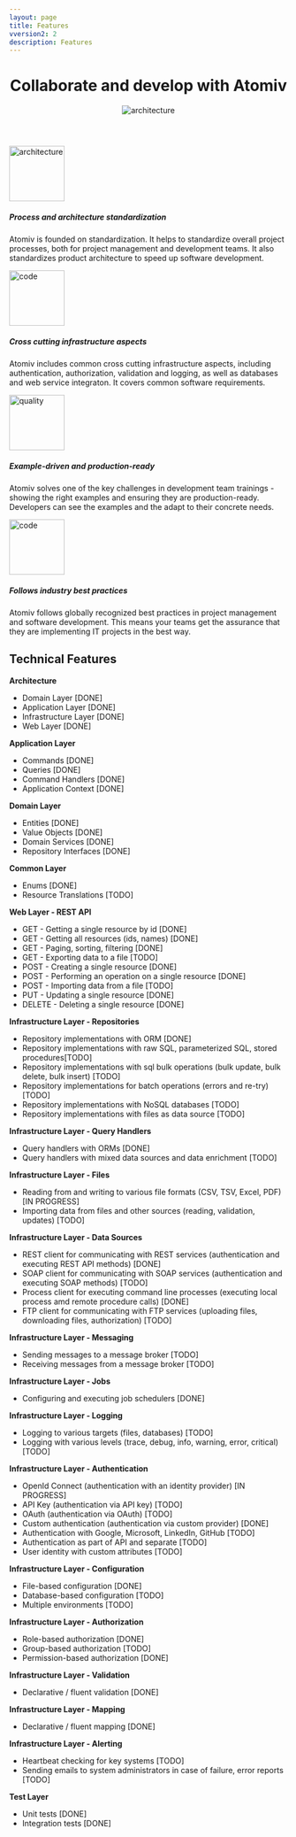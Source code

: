```yaml
---
layout: page
title: Features
vversion2: 2
description: Features
---
```



<!-- Banner -->
<header class="ov-banner">
    <div class="container">
        <!-- <div> -->
            <!-- How Atomiv simplifies complex projects / detangles -->
            <!-- helps teams coolaborate / commuincate / work together -->
            <!-- How Atomiv demystifies complex projects -->
            <!-- Collaborate and develop with Atomiv -->
            <!-- Atomiv helps you collaborate on and develop great IT projects -->
            <h1>Collaborate and develop with Atomiv</h1>
            <div class="d-flex justify-content-center">
                <figure class="figure-features">
                    <img height="" width="" src="{{ site.url }}/img/features/feat0.svg" alt="architecture"	class="img-fluid">
                </figure>
            </div>
        <!-- </div> -->
    </div>
</header>



<!-- Promo / Benefits -->
<article class="ov-benefits22">
    <div class="container">
        <!-- row 1 -->
        <div class="row ov-benefits-row ov-padding-row">
            <div class="col-12 col-md-4 order-md-1 col-img-12">
                <img height="100" width="100" src="{{ site.url }}/img/features/feat1b.svg" alt="architecture"
                class="img-fluid w-100 benefits-img">
            </div>
            <div class="col-12 col-md-8 order-md-0 col-text-1">
                <h5>Process and architecture standardization</h5>
                <p>Atomiv is founded on standardization. It helps to standardize overall project processes, both for project management and development teams. It also standardizes product architecture to speed up software development.  </p>
            </div>
        </div>
        <!-- row 2 -->
        <div class="row ov-benefits-row ov-padding-row">
            <div class="col-12 col-md-4 order-0 col-img-22">
                <img height="100" width="100" src="{{ site.url }}/img/features/feat2.svg" alt="code" class="img-fluid w-100 benefits-img">
            </div>
            <div class="col-12 col-md-8 order-1 col-text-2">
                <h5>Cross cutting infrastructure aspects</h5>
                <p>Atomiv includes common cross cutting infrastructure aspects, including authentication, authorization, validation and logging, as well as databases and web service integraton. It covers common software requirements.</p>
            </div>
        </div>				
        <!-- row 3 pb-0 -->
        <div class="row ov-benefits-row ov-padding-row">
            <div class="col-12 col-md-4 order-md-1 col-img-12">
                <img height="100" width="100" src="{{ site.url }}/img/features/feat3.svg" alt="quality" class="img-fluid w-100 benefits-img">
            </div>
            <div class="col-12 col-md-8 order-md-0 col-text-1">
                <h5>Example-driven and production-ready</h5>
                <p>Atomiv solves one of the key challenges in development team trainings - showing the right examples and ensuring they are production-ready. Developers can see the examples and the adapt to their concrete needs.</p>
            </div>
        </div>
        <!-- row 3 -->
        <div class="row ov-benefits-row ov-padding-row">
            <div class="col-12 col-md-4 order-0 col-img-22">
                <img height="100" width="100" src="{{ site.url }}/img/features/feat4.svg" alt="code" class="img-fluid w-100 benefits-img">
            </div>
            <div class="col-12 col-md-8 order-1 col-text-2">
                <h5>Follows industry best practices</h5>
                <p>Atomiv follows globally recognized best practices in project management and software development. This means your teams get the assurance that they are implementing IT projects in the best way.</p>
            </div>
        </div>
    </div> 
</article>


<div class="container">

<h2>Technical Features</h2>

<b>Architecture</b>

<ul>
<li>Domain Layer [DONE]</li>
<li>Application Layer [DONE]</li>
<li>Infrastructure Layer [DONE]</li>
<li>Web Layer [DONE]</li>
</ul>

<b>Application Layer</b>

<ul>
<li>Commands [DONE]</li>
<li>Queries [DONE]</li>
<li>Command Handlers [DONE]</li>
<li>Application Context [DONE]</li>
</ul>

<b>Domain Layer</b>

<ul>
<li>Entities [DONE]</li>
<li>Value Objects [DONE]</li>
<li>Domain Services [DONE]</li>
<li>Repository Interfaces [DONE]</li>
</ul>

<b>Common Layer</b>

<ul>
<li>Enums [DONE]</li>
<li>Resource Translations [TODO]</li>
</ul>

<b>Web Layer - REST API</b>

<ul>
<li>GET - Getting a single resource by id [DONE]</li>
<li>GET - Getting all resources (ids, names) [DONE]</li>
<li>GET - Paging, sorting, filtering [DONE]</li>
<li>GET - Exporting data to a file [TODO]</li>
<li>POST - Creating a single resource [DONE]</li>
<li>POST - Performing an operation on a single resource [DONE]</li>
<li>POST - Importing data from a file [TODO]</li>
<li>PUT - Updating a single resource [DONE]</li>
<li>DELETE - Deleting a single resource [DONE]</li>
</ul>

<b>Infrastructure Layer - Repositories</b>

<ul>
<li>Repository implementations with ORM [DONE]</li>
<li>Repository implementations with raw SQL, parameterized SQL, stored procedures[TODO]</li>
<li>Repository implementations with sql bulk operations (bulk update, bulk delete, bulk insert) [TODO]</li>
<li>Repository implementations for batch operations (errors and re-try) [TODO]</li>
<li>Repository implementations with NoSQL databases [TODO]</li>
<li>Repository implementations with files as data source [TODO]</li>
</ul>

<b>Infrastructure Layer - Query Handlers</b>

<ul>
<li>Query handlers with ORMs [DONE]</li>
<li>Query handlers with mixed data sources and data enrichment [TODO]</li>
</ul>

<b>Infrastructure Layer - Files</b>

<ul>
<li>Reading from and writing to various file formats (CSV, TSV, Excel, PDF) [IN PROGRESS]</li>
<li>Importing data from files and other sources (reading, validation, updates) [TODO]</li>
</ul>

<b>Infrastructure Layer - Data Sources</b>

<ul>
<li>REST client for communicating with REST services (authentication and executing REST API methods) [DONE]</li>
<li>SOAP client for communicating with SOAP services (authentication and executing SOAP methods) [TODO]</li>
<li>Process client for executing command line processes (executing local process amd remote procedure calls) [DONE]</li>
<li>FTP client for communicating with FTP services (uploading files, downloading files, authorization) [TODO]</li>
</ul>

<b>Infrastructure Layer - Messaging</b>

<ul>
<li>Sending messages to a message broker [TODO]</li>
<li>Receiving messages from a message broker [TODO]</li>
</ul>

<b>Infrastructure Layer - Jobs</b>

<ul>
<li>Configuring and executing job schedulers [DONE]</li>
</ul>

<b>Infrastructure Layer - Logging</b>

<ul>
<li>Logging to various targets (files, databases) [TODO]</li>
<li>Logging with various levels (trace, debug, info, warning, error, critical) [TODO]</li>
</ul>

<b>Infrastructure Layer - Authentication</b>

<ul>
<li>OpenId Connect (authentication with an identity provider) [IN PROGRESS]</li>
<li>API Key (authentication via API key) [TODO]</li>
<li>OAuth (authentication via OAuth) [TODO]</li>
<li>Custom authentication (authentication via custom provider) [DONE]</li>
<li>Authentication with Google, Microsoft, LinkedIn, GitHub [TODO]</li>
<li>Authentication as part of API and separate [TODO]</li>
<li>User identity with custom attributes [TODO]</li>
</ul>

<b>Infrastructure Layer - Configuration</b>

<ul>
<li>File-based configuration [DONE]</li>
<li>Database-based configuration [TODO]</li>
<li>Multiple environments [TODO]</li>
</ul>

<b>Infrastructure Layer - Authorization</b>

<ul>
<li>Role-based authorization [DONE]</li>
<li>Group-based authorization [TODO]</li>
<li>Permission-based authorization [DONE]</li>
</ul>

<b>Infrastructure Layer - Validation</b>

<ul>
<li>Declarative / fluent validation [DONE]</li>
</ul>

<b>Infrastructure Layer - Mapping</b>

<ul>
<li>Declarative / fluent mapping [DONE]</li>
</ul>

<b>Infrastructure Layer - Alerting</b>

<ul>
<li>Heartbeat checking for key systems [TODO]</li>
<li>Sending emails to system administrators in case of failure, error reports [TODO]</li>
</ul>

<b>Test Layer</b>

<ul>
<li>Unit tests [DONE]</li>
<li>Integration tests [DONE]</li>
</ul>


</div>






<!--

Asynchronous Processing
Queues - Taking jobs
Producer-consumer pattern
This is useful for cases when we have a service and accept long-running requests

Push notifications - Notifying status
When job finishes, notify clients

-->


<!-- TODO: VC: Adding in details regarding the templates -->

<!--
TEMPLATES

These would be row-based, including title, paragraph and then a screencast, and it would also link to the menu items

Backend (screencast: installing and running template in Visual Studio, shows Swagger)
Frontend (screencast: installing and running template in Visual Studio Code, shows screen)
QA (screencast: installing and running template in Visual Studio, shows Test Explorer)
DevOps (future)
PM (future)
BA (future)
Process (screencast: viewing/downloading the templates for documents/process)
-->


